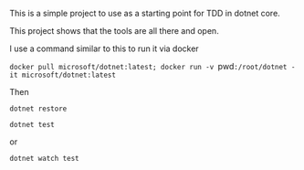 This is a simple project to use as a starting point for TDD in dotnet core.

This project shows that the tools are all there and open.

I use a command similar to this to run it via docker

`docker pull microsoft/dotnet:latest; docker run -v `pwd`:/root/dotnet -it microsoft/dotnet:latest`

Then

`dotnet restore`

`dotnet test`

or

`dotnet watch test`
